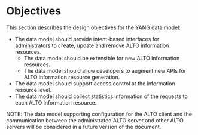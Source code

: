 # Objectives

This section describes the design objectives for the YANG data model:

- The data model should provide intent-based interfaces for administrators to
  create, update and remove ALTO information resources.
  - The data model should be extensible for new ALTO information resources.
  - The data model should allow developers to augment new APIs for ALTO
    information resource generation.
- The data model should support access control at the information resource level.
- The data model should collect statistics information of the requests to each
  ALTO information resource.

NOTE: The data model supporting configuration for the ALTO client and the
communication between the administrated ALTO server and other ALTO servers will
be considered in a future version of the document.

<!-- End of sections -->